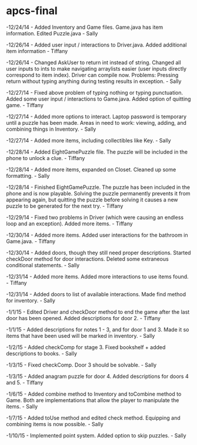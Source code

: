 apcs-final
==========
-12/24/14 - Added Inventory and Game files. Game.java has item information. Edited Puzzle.java - Sally

-12/26/14 - Added user input / interactions to Driver.java. Added additional item information - Tiffany

-12/26/14 - Changed AskUser to return int instead of string. Changed all user inputs to ints to make navigating arraylists easier (user inputs directly correspond to item index). Driver can compile now. Problems: Pressing return without typing anything during testing results in exception. - Sally

-12/27/14 - Fixed above problem of typing nothing or typing punctuation. Added some user input / interactions to Game.java. Added option of quitting game. - Tiffany

-12/27/14 - Added more options to interact. Laptop password is temporary until a puzzle has been made. Areas in need to work: viewing, adding, and combining things in Inventory. - Sally 

-12/27/14 - Added more items, including collectibles like Key. - Sally

-12/28/14 - Added EightGamePuzzle file. The puzzle will be included in the phone to unlock a clue. - Tiffany

-12/28/14 - Added more items, expanded on Closet. Cleaned up some formatting. - Sally

-12/28/14 - Finished EightGamePuzzle. The puzzle has been included in the phone and is now playable. Solving the puzzle permanently prevents it from appearing again, but quitting the puzzle before solving it causes a new puzzle to be generated for the next try. - Tiffany

-12/29/14 - Fixed two problems in Driver (which were causing an endless loop and an exception). Added more items. - Tiffany

-12/30/14 - Added more items. Added user interactions for the bathroom in Game.java. - Tiffany

-12/30/14 - Added doors, though they still need proper descriptions. Started checkDoor method for door interactions. Deleted some extraneous conditional statements. - Sally

-12/31/14 - Added more items. Added more interactions to use items found. - Tiffany

-12/31/14 - Added doors to list of available interactions. Made find method for inventory. - Sally

-1/1/15 - Edited Driver and checkDoor method to end the game after the last door has been opened. Added descriptions for door 2. - Tiffany

-1/1/15 - Added descriptions for notes 1 - 3, and for door 1 and 3. Made it so items that have been used will be marked in inventory. - Sally 

-1/2/15 - Added checkComp for stage 3. Fixed bookshelf + added descriptions to books. -  Sally

-1/3/15 - Fixed checkComp. Door 3 should be solvable. - Sally

-1/3/15 - Added anagram puzzle for door 4. Added descriptions for doors 4 and 5. - Tiffany

-1/6/15 - Added combine method to Inventory and toCombine method to Game. Both are implementations that allow the player to manipulate the items. - Sally

-1/7/15 - Added toUse method and edited check method. Equipping and combining items is now possible. - Sally 

-1/10/15 - Implemented point system. Added option to skip puzzles. - Sally 
